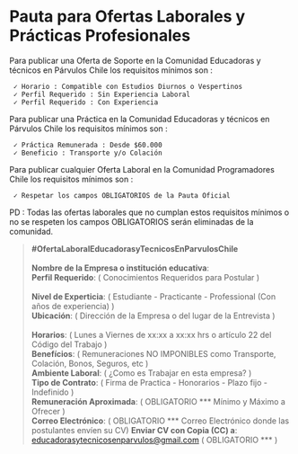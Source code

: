 # Pauta para Ofertas Laborales y Prácticas Profesionales                                                                             
Para publicar una Oferta de Soporte en la Comunidad Educadoras y técnicos en Párvulos Chile los requisitos mínimos son :

     ✓ Horario : Compatible con Estudios Diurnos o Vespertinos
     ✓ Perfil Requerido : Sin Experiencia Laboral 
     ✓ Perfil Requerido : Con Experiencia               

Para publicar una Práctica en la Comunidad Educadoras y técnicos en Párvulos Chile los requisitos mínimos son :

     ✓ Práctica Remunerada : Desde $60.000
     ✓ Beneficio : Transporte y/o Colación

Para publicar cualquier Oferta Laboral en la Comunidad Programadores Chile los requisitos mínimos son :

     ✓ Respetar los campos OBLIGATORIOS de la Pauta Oficial
     
   
PD : Todas las ofertas laborales que no cumplan estos requisitos mínimos o no se respeten los campos OBLIGATORIOS serán eliminadas de la comunidad.


> **#OfertaLaboralEducadorasyTecnicosEnParvulosChile**                                                                                                                                                                                                                             
> **Nombre de la Empresa o institución educativa**:                                                                                                      
> **Perfil Requerido**:  ( Conocimientos Requeridos para Postular )                                                                                                                              
> **Nivel de Experticia**:  ( Estudiante - Practicante - Professional (Con años de experiencia) )                                                                                                            
> **Ubicación**: ( Dirección de la Empresa o del lugar de la Entrevista )                                                       
> **Horarios**:  ( Lunes a Viernes de xx:xx a xx:xx hrs o artículo 22 del Código del Trabajo )                                                                                                                  
> **Benefícios**: ( Remuneraciones NO IMPONIBLES como Transporte, Colación, Bonos, Seguros, etc )                              
> **Ambiente Laboral**: (  ¿Como es Trabajar en esta empresa? )                                                                                                   
> **Tipo de Contrato**: ( Firma de Practica - Honorarios - Plazo fijo - Indefinido )                                                                        
> **Remuneración Aproximada**: ( OBLIGATORIO ***  Mínimo y Máximo a Ofrecer )                                                                                                                      
> **Correo Electrónico**: ( OBLIGATORIO *** Correo Electrónico donde las postulantes envíen su CV)
> **Enviar CV con Copia (CC) a**: educadorasytecnicosenparvulos@gmail.com ( OBLIGATORIO *** ) 
                                                                                                                                      